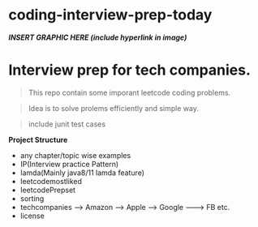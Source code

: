 # coding-interview-prep-today

***INSERT GRAPHIC HERE (include hyperlink in image)***

# Interview prep for tech companies.

> This repo contain some imporant leetcode coding problems.

> Idea is to solve prolems efficiently and simple way.

> include junit test cases

**Project Structure**

- any chapter/topic wise examples 
- IP(Interview practice Pattern)
- lamda(Mainly java8/11 lamda feature)
- leetcodemostliked
- leetcodePrepset
- sorting
- techcompanies
    --> Amazon
    --> Apple
    --> Google
    ---> FB etc.
- license

